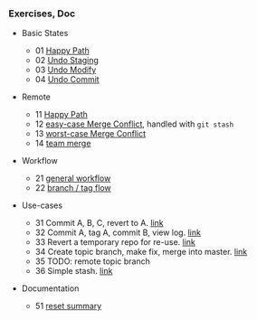 
### Exercises, Doc

* Basic States
    * 01 [Happy Path](./egg_01_basic_states.md)
    * 02 [Undo Staging](./egg_02_basic_states.md)
    * 03 [Undo Modify](./egg_03_basic_states.md)
    * 04 [Undo Commit](./egg_04_basic_states.md)

* Remote
    * 11 [Happy Path](./egg_11_remote.md)
    * 12 [easy-case Merge Conflict](./egg_12_remote.md), handled with `git stash`
    * 13 [worst-case Merge Conflict](./egg_13_remote.md)
    * 14 [team merge](./egg_14_remote.md)

* Workflow
    * 21 [general workflow](./egg_21_workflow.md)
    * 22 [branch / tag flow](./egg_22_workflow.md)

* Use-cases
    * 31 Commit A, B, C, revert to A. [link](./egg_31_usecase.md)
    * 32 Commit A, tag A, commit B, view log. [link](./egg_32_usecase.md)
    * 33 Revert a temporary repo for re-use. [link](./egg_33_usecase.md)
    * 34 Create topic branch, make fix, merge into master. [link](./egg_34_usecase.md)
    * 35 TODO: remote topic branch
    * 36 Simple stash. [link](./egg_36_usecase.md)

* Documentation
    * 51 [reset summary](./egg_51_doc.md)
